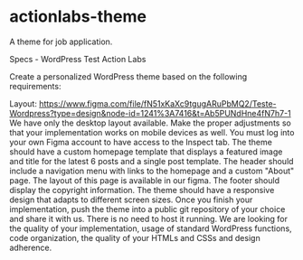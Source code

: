 # actionlabs-theme
A theme for job application.

Specs - WordPress Test
Action Labs

Create a personalized WordPress theme based on the following requirements:

Layout: https://www.figma.com/file/fN51xKaXc9tgugARuPbMQ2/Teste-Wordpress?type=design&node-id=1241%3A7416&t=Ab5PUNdHne4fN7h7-1
  We have only the desktop layout available. Make the proper adjustments so that your implementation works on mobile devices as well.
  You must log into your own Figma account to have access to the Inspect tab.
  The theme should have a custom homepage template that displays a featured image and title for the latest 6 posts and a single post template.
  The header should include a navigation menu with links to the homepage and a custom "About" page. The layout of this page is available in our figma.
  The footer should display the copyright information.
  The theme should have a responsive design that adapts to different screen sizes.
  Once you finish your implementation, push the theme into a public git repository of your choice and share it with us. There is no need to host it running.
  We are looking for the quality of your implementation, usage of standard WordPress functions, code organization, the quality of your HTMLs and CSSs and design adherence.


